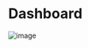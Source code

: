 # Dashboard
![image](https://github.com/7hakur/Dashboard/assets/27799498/2c20ccc2-8acc-4b1e-89ed-1404f050bb65)
